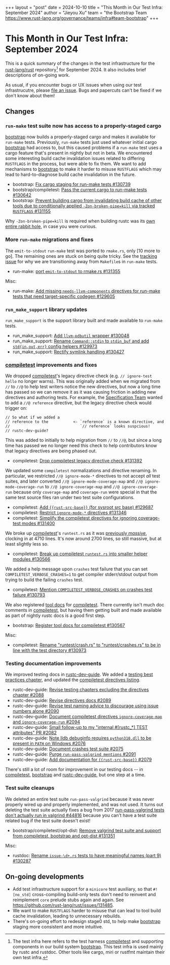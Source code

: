 +++
layout = "post"
date = 2024-10-10
title = "This Month in Our Test Infra: September 2024"
author = "Jieyou Xu"
team = "the Bootstrap Team <https://www.rust-lang.org/governance/teams/infra#team-bootstrap>"
+++

# This Month in Our Test Infra: September 2024

This is a quick summary of the changes in the test infrastructure for the
[rust-lang/rust][rust] repository[^scope] for September 2024. It also includes
brief descriptions of on-going work.

[^scope]: The test infra here refers to the test harness [compiletest] and
supporting components in our build system [bootstrap]. This test infra is used
mainly by rustc and rustdoc. Other tools like cargo, miri or rustfmt maintain
their own test infra.

As usual, if you encounter bugs or UX issues when using our test infrastrucutre,
please [file an issue][new-issue]. Bugs and papercuts can't be fixed if we don't
know about them!

## Changes

### `run-make` test suite now has access to a properly-staged cargo

[bootstrap] now builds a properly-staged cargo and makes it available for
`run-make` tests. Previously, `run-make` tests just used whatever initial cargo
[bootstrap] had access to, but this caused problems if a `run-make` test uses a
cargo feature that's present in nightly but not in beta. We encountered some
interesting build cache invalidation issues related to differing `RUSTFLAGS` in
the process, but were able to fix them. We want to add mechanisms to [bootstrap]
to make it harder to misuse `RUSTFLAGS` which may lead to hard-to-diagnose build
cache invalidation in the future.

- bootstrap: [Fix cargo staging for run-make tests #130739](https://github.com/rust-lang/rust/pull/130739)
- bootstrap/compiletest: [Pass the current cargo to run-make tests #130642](https://github.com/rust-lang/rust/pull/130642)
- bootstrap: [Prevent building cargo from invalidating build cache of other
  tools due to conditionally applied `-Zon-broken-pipe=kill` via tracked
  `RUSTFLAGS` #131155](https://github.com/rust-lang/rust/pull/131155)

Why `-Zon-broken-pipe=kill` is required when building rustc was its [own entire
rabbit hole](https://github.com/rust-lang/rust/issues/131436), in case you were
curious.

### More `run-make` migrations and fixes

The `emit-to-stdout` `run-make` test was ported to `rmake.rs`, only [10 more to
go]. The remaining ones are stuck on being quite tricky. See the [tracking
issue][port-run-make] for why we are transitioning away from `Makefile`s in
`run-make` tests.

- run-make: [port `emit-to-stdout` to rmake.rs #131355](https://github.com/rust-lang/rust/pull/131355)

Misc:

- run-make: [Add missing `needs-llvm-components` directives for run-make tests
  that need target-specific codegen
  #129605](https://github.com/rust-lang/rust/pull/129605)

[remaining-run-make-tests]: https://github.com/rust-lang/rust/blob/883f9a2c8f8923eafafbeba8b18361424b148f05/src/tools/tidy/src/allowed_run_make_makefiles.txt#L1C1-L10C30
[port-run-make]: https://github.com/rust-lang/rust/issues/121876

### `run_make_support` library updates

`run_make_support` is the support library built and made available to `run-make`
tests.

- run_make_support: [Add `llvm-pdbutil` wrapper #130048](https://github.com/rust-lang/rust/pull/130048)
- run_make_support: [Rename `Command::stdin` to `stdin_buf` and add
  `std{in,out,err}` config helpers
  #129973](https://github.com/rust-lang/rust/pull/129973)
- run_make_support: [Rectify symlink handling
  #130427](https://github.com/rust-lang/rust/pull/130427)

### [compiletest] improvements and fixes

We dropped [compiletest]'s legacy directive check (e.g. `// ignore-test hello`
no longer warns). This was originally added when we migrated from `//` to `//@`
to help test writers notice the new directives, but now a long time has passed
so we can remove it as it was causing friction in adding new directives and
authoring tests. For example, the [Specification Team][t-spec] wanted to add a
`//@ reference` directive, but the legacy directive check would trigger on:

```rust,no_run
// So what if we added a
// reference to the           <- `reference` is a known directive, and
//                               `// reference` looks suspcious!
// rustc-dev-guide?
```

This was added to initially to help migration from `//` to `//@`, but since a
long time has passed we no longer need this check to help contributors know that
legacy directives are being phased out.

- compiletest: [Drop compiletest legacy directive check
  #131392](https://github.com/rust-lang/rust/pull/131392)

[t-spec]: https://www.rust-lang.org/governance/teams/lang#team-spec

We updated some `compiletest` normalizations and directive renaming. In
particular, we restricted `//@ ignore-mode-*` directives to not accept *all*
test suites, and later converted `//@ ignore-mode-coverage-map` and `//@
ignore-mode-coverage-run` to `//@ ignore-coverage-map` and `//@
ignore-coverage-run` because only `coverage-map` and `coverage-run` were special
in that the same test source files ran under two test suite configurations.

- compiletest: [Add `{{rust-src-base}}` (for sysroot src base)
  #129687](https://github.com/rust-lang/rust/pull/129687)
- compiletest: [Restrict `ignore-mode-*` directives
  #131346](https://github.com/rust-lang/rust/pull/131346)
- compiletest: [Simplify the compiletest directives for ignoring coverage-test
  modes #131400](https://github.com/rust-lang/rust/pull/131400)

We broke up [compiletest]'s `runtest.rs` as it was [previously
*massive*][prev-runtest], clocking in at 4710 lines. It's now around 2700 lines,
so still massive, but at least slightly less so.

- compiletest: [Break up compiletest `runtest.rs` into smaller helper modules
  #130566](https://github.com/rust-lang/rust/pull/130566)

[prev-runtest]: https://github.com/rust-lang/rust/blob/b7b9453ea7354ee39b15390ffd0b4f9e2000076b/src/tools/compiletest/src/runtest.rs

We added a help message upon `crashes` test failure that you can set
`COMPILETEST_VERBOSE_CRASHES=1` to get compiler stderr/stdout output from trying
to build the failing `crashes` test.

- compiletest: [Mention `COMPILETEST_VERBOSE_CRASHES` on crashes test failure
  #130793](https://github.com/rust-lang/rust/pull/130793)

We also registered [tool docs][compiletest-tool-docs] for [compiletest]. There
currently isn't much doc comments in [compiletest], but having them getting
built and made available as part of nightly rustc docs is a good first step.

- bootstrap: [Register tool docs for compiletest
  #130567](https://github.com/rust-lang/rust/pull/130567)

[compiletest-tool-docs]: https://doc.rust-lang.org/nightly/nightly-rustc/compiletest/index.html

Misc:

- compiletest: [Rename "runtest/crash.rs" to "runtest/crashes.rs" to be in line
  with the test directory
  #130973](https://github.com/rust-lang/rust/pull/130973)

### Testing documentation improvements

We improved testing docs in [rustc-dev-guide][dev-guide-testing]. We added a
[testing best practices chapter][dev-guide-testing-best-practices], and updated
the [compiletest directives listing][dev-guide-directives-listing].

- rustc-dev-guide: [Revise testing chapters excluding the directives chapter
  #2088](https://github.com/rust-lang/rustc-dev-guide/pull/2088)
- rustc-dev-guide: [Revise directives docs
  #2089](https://github.com/rust-lang/rustc-dev-guide/pull/2089)
- rustc-dev-guide: [Revise test naming advice to discourage using issue numbers
  alone #2090](https://github.com/rust-lang/rustc-dev-guide/pull/2090)
- rustc-dev-guide: [Document compiletest directives `ignore-coverage-map` and
  `ignore-coverage-run`
  #2094](https://github.com/rust-lang/rustc-dev-guide/pull/2094)
- rustc-dev-guide: [Small follow-up to my "internal #[rustc_*] TEST attributes"
  PR #2082](https://github.com/rust-lang/rustc-dev-guide/pull/2082)
- rustc-dev-guide: [Note lldb debuginfo requires `python310.dll` to be present
  in `PATH` on Windows
  #2076](https://github.com/rust-lang/rustc-dev-guide/pull/2076)
- rustc-dev-guide: [Document crashes test suite
  #2075](https://github.com/rust-lang/rustc-dev-guide/pull/2075)
- rustc-dev-guide: [Purge `run-pass-valgrind mentions`
  #2091](https://github.com/rust-lang/rustc-dev-guide/pull/2091)
- rustc-dev-guide: [Add documentation for `{{rust-src-base}}`
  #2079](https://github.com/rust-lang/rustc-dev-guide/pull/2079)

There's still a lot of room for improvement in our testing docs -- in
[compiletest], [bootstrap] and [rustc-dev-guide], but one step at a time.

[dev-guide-testing]: https://rustc-dev-guide.rust-lang.org/tests/intro.html
[dev-guide-testing-best-practices]: https://rustc-dev-guide.rust-lang.org/tests/best-practices.html
[dev-guide-directives-listing]: https://rustc-dev-guide.rust-lang.org/tests/directives.html

### Test suite cleanups

We deleted an entire test suite `run-pass-valgrind` because it was never
properly wired up and properly implemented, and was not used. It turns out
deleting the test suite actually fixes a bug from 2017 [run-pass-valgrind tests
don't actually run in valgrind
#44816](https://github.com/rust-lang/rust/issues/44816) because you can't have a
test suite related bug if the test suite doesn't exist!

- bootstrap/compiletest/opt-dist: [Remove valgrind test suite and support from
  compiletest, bootstrap and opt-dist
  #131351](https://github.com/rust-lang/rust/pull/131351)

Misc:

- rustdoc: [Rename `issue-\d+.rs` tests to have meaningful names (part 9)
  #130287](https://github.com/rust-lang/rust/pull/130287)

## On-going developments

- Add test infrastructure support for a `minicore` test auxiliary, so that
  `#![no_std]` cross-compiling build-only tests don't need to reinvent and
  reimplement `core` prelude stubs again and again. See
  <https://github.com/rust-lang/rust/issues/131485>.
- We want to make `RUSTFLAGS` harder to misuse that can lead to tool build cache
  invalidation, leading to unnecessary rebuilds.
- There's on-going effort to redesign stage0 std, to help make [bootstrap]
  staging more consistent and more intuitive.

[rust]: https://github.com/rust-lang/rust
[compiletest]: https://github.com/rust-lang/rust/tree/master/src/tools/compiletest
[bootstrap]: https://github.com/rust-lang/rust/tree/master/src/bootstrap
[new-issue]: https://github.com/rust-lang/rust/issues/new
[rustc-dev-guide]: https://rustc-dev-guide.rust-lang.org/getting-started.html
